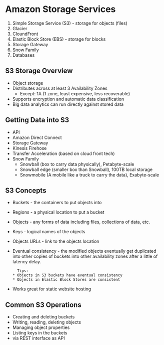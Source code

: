 # Amazon Storage Services

1. Simple Storage Service (S3) - storage for objects (files)
2. Glacier
3. CloundFront
4. Elastic Block Store (EBS) - storage for blocks
5. Storage Gateway
6. Snow Family
7. Databases


## S3 Storage Overview
* Object storage
* Distributes across at least 3 Availability Zones
  * Except: 1A (1 zone, least expensive, less recoverable)
* Supports encryption and automatic data classification
* Big data analytics can run directly against stored data

## Getting Data into S3
* API
* Amazon Direct Connect
* Storage Gateway
* Kinesis Firehose
* Transfer Acceleration (based on cloud front tech)
* Snow Family
  * Snowball (box to carry data physically), Petabyte-scale
  * Snowball edge (smaller box than Snowball), 100TB local storage
  * Snowmobile (A mobile like a truck to carry the data), Exabyte-scale

## S3 Concepts
* Buckets - the containers to put objects into
* Regions - a physical location to put a bucket
* Objects - any forms of data including files, collections of data, etc.
* Keys  - logical names of the objects
* Objects URLs - link to the objects location
* Eventual consistency - the modified objects eventually get duplicated into other copies of buckets into other availability zones after a little of latency delay.

        Tips:
      * Objects in S3 buckets have eventual consistency
      * Objects in Elastic Block Stores are consistent
* Works great for static website hosting

## Common S3 Operations
* Creating and deleting buckets
* Writing, reading, deleting objects
* Managing object properties
* Listing keys in the buckets
* via REST interface as API